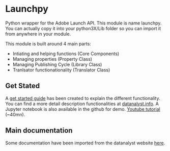 # Launchpy

Python wrapper for the Adobe Launch API.
This module is name launchpy. You can actually copy it into your python3X/Lib folder so you can import it from anywhere in your module.

This module is built around 4 main parts:

- Intiating and helping functions (Core Components)
- Managing properties (Property Class)
- Managing Publishing Cycle (Library Class)
- Tranlsator functionationality (Translator Class)

## Get Stated

A [get started guide](./docs/getting-started) has been created to explain the different functionality.
You can find a more detail description functionalities at [datanalyst.info](https://datanalyst.info).
A Jupyter notebook is also available in the github for demo.
[Youtube tutorial](https://youtu.be/NY6E9cpJVco) (~40mn).

## Main documentation

Some documentation have been imported from the datanalyst website [here](./docs/main.md).
